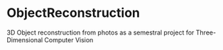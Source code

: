 # ObjectReconstruction
3D Object reconstruction from photos as a semestral project for Three-Dimensional Computer Vision
